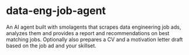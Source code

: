 # data-eng-job-agent

An AI agent built with smolagents that scrapes data engineering job ads, analyzes them and provides a report and recommendations on best matching jobs. Optionally also prepares a CV and a motivation letter draft based on the job ad and your skillset. 
